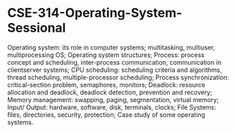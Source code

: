 # CSE-314-Operating-System-Sessional
Operating system: its role in computer systems; multitasking, multiuser,
multiprocessing OS; Operating system structures; Process: process concept
and scheduling, inter-process communication, communication in clientserver
systems; CPU scheduling: scheduling criteria and algorithms,
thread scheduling, multiple-processor scheduling; Process synchronization:
critical-section problem, semaphores, monitors; Deadlock: resource
allocation and deadlock, deadlock detection, prevention and recovery;
Memory management: swapping, paging, segmentation, virtual memory;
Input/ Output: hardware, software, disk, terminals, clocks; File Systems:
files, directories, security, protection; Case study of some operating systems.
